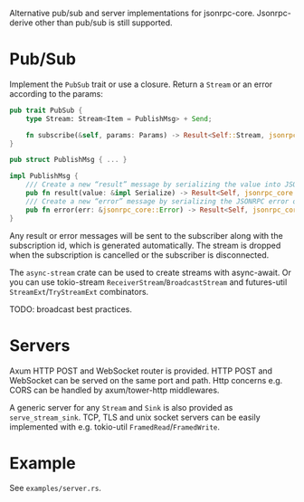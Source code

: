 Alternative pub/sub and server implementations for jsonrpc-core. Jsonrpc-derive
other than pub/sub is still supported.

# Pub/Sub

Implement the `PubSub` trait or use a closure. Return a `Stream` or an error
according to the params:

```rust
pub trait PubSub {
    type Stream: Stream<Item = PublishMsg> + Send;

    fn subscribe(&self, params: Params) -> Result<Self::Stream, jsonrpc_core::Error>;
}

pub struct PublishMsg { ... }

impl PublishMsg {
    /// Create a new “result” message by serializing the value into JSON.
    pub fn result(value: &impl Serialize) -> Result<Self, jsonrpc_core::serde_json::Error>;
    /// Create a new “error” message by serializing the JSONRPC error object.
    pub fn error(err: &jsonrpc_core::Error) -> Result<Self, jsonrpc_core::serde_json::Error>;
}
```

Any result or error messages will be sent to the subscriber along with the
subscription id, which is generated automatically. The stream is dropped when
the subscription is cancelled or the subscriber is disconnected.

The `async-stream` crate can be used to create streams with async-await. Or you
can use tokio-stream `ReceiverStream`/`BroadcastStream` and futures-util
`StreamExt`/`TryStreamExt` combinators.

TODO: broadcast best practices.

# Servers

Axum HTTP POST and WebSocket router is provided. HTTP POST and WebSocket can be
served on the same port and path. Http concerns e.g. CORS can be handled by
axum/tower-http middlewares.

A generic server for any `Stream` and `Sink` is also provided as
`serve_stream_sink`. TCP, TLS and unix socket servers can be easily implemented
with e.g. tokio-util `FramedRead`/`FramedWrite`.

# Example

See `examples/server.rs`.
